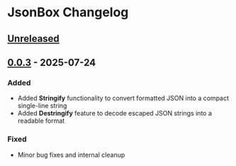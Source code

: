 <!-- Keep a Changelog guide -> https://keepachangelog.com -->

# JsonBox Changelog

## [Unreleased]

## [0.0.3] - 2025-07-24

### Added

- Added **Stringify** functionality to convert formatted JSON into a compact single-line string
- Added **Destringify** feature to decode escaped JSON strings into a readable format

### Fixed

- Minor bug fixes and internal cleanup

[Unreleased]: https://github.com/iammohdzaki/JsonBox/compare/v0.0.3...HEAD
[0.0.3]: https://github.com/iammohdzaki/JsonBox/commits/v0.0.3
